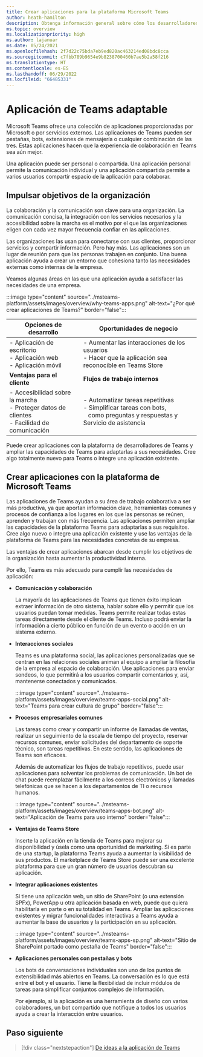 ```yaml
---
title: Crear aplicaciones para la plataforma Microsoft Teams
author: heath-hamilton
description: Obtenga información general sobre cómo los desarrolladores pueden ampliar las características de Microsoft Teams con aplicaciones personalizadas.
ms.topic: overview
ms.localizationpriority: high
ms.author: lajanuar
ms.date: 05/24/2021
ms.openlocfilehash: 2f7d22c75bda7eb9ed820ac463214ed08bdc8cca
ms.sourcegitcommit: c7fbb789b9654e9b8238700460b7ae5b2a58f216
ms.translationtype: HT
ms.contentlocale: es-ES
ms.lasthandoff: 06/29/2022
ms.locfileid: "66485331"
---
```

# <a name="teams-app-that-fits"></a>Aplicación de Teams adaptable

Microsoft Teams ofrece una colección de aplicaciones proporcionadas por Microsoft o por servicios externos. Las aplicaciones de Teams pueden ser pestañas, bots, extensiones de mensajería o cualquier combinación de las tres. Estas aplicaciones hacen que la experiencia de colaboración en Teams sea aún mejor.

Una aplicación puede ser personal o compartida. Una aplicación personal permite la comunicación individual y una aplicación compartida permite a varios usuarios compartir espacio de la aplicación para colaborar.

## <a name="driving-organizational-goals"></a>Impulsar objetivos de la organización

La colaboración y la comunicación son clave para una organización. La comunicación concisa, la integración con los servicios necesarios y la accesibilidad sobre la marcha es el motivo por el que las organizaciones eligen con cada vez mayor frecuencia confiar en las aplicaciones.

Las organizaciones las usan para conectarse con sus clientes, proporcionar servicios y compartir información. Pero hay más. Las aplicaciones son un lugar de reunión para que las personas trabajen en conjunto. Una buena aplicación ayuda a crear un entorno que cohesiona tanto las necesidades externas como internas de la empresa.

Veamos algunas áreas en las que una aplicación ayuda a satisfacer las necesidades de una empresa.

:::image type="content" source="../msteams-platform/assets/images/overview/why-teams-apps.png" alt-text="¿Por qué crear aplicaciones de Teams?" border="false":::

| **Opciones de desarrollo** | **Oportunidades de negocio** |
| --- | --- |
| - Aplicación de escritorio <br> - Aplicación web <br> - Aplicación móvil | - Aumentar las interacciones de los usuarios <br> - Hacer que la aplicación sea reconocible en Teams Store |
| **Ventajas para el cliente** | **Flujos de trabajo internos** |
| - Accesibilidad sobre la marcha <br> - Proteger datos de clientes <br> - Facilidad de comunicación | - Automatizar tareas repetitivas <br> - Simplificar tareas con bots, <br> &nbsp;&nbsp; como preguntas y respuestas y Servicio de asistencia |

Puede crear aplicaciones con la plataforma de desarrolladores de Teams y ampliar las capacidades de Teams para adaptarlas a sus necesidades. Cree algo totalmente nuevo para Teams o integre una aplicación existente.

## <a name="build-apps-with-microsoft-teams-platform"></a>Crear aplicaciones con la plataforma de Microsoft Teams

Las aplicaciones de Teams ayudan a su área de trabajo colaborativa a ser más productiva, ya que aportan información clave, herramientas comunes y procesos de confianza a los lugares en los que las personas se reúnen, aprenden y trabajan con más frecuencia. Las aplicaciones permiten ampliar las capacidades de la plataforma Teams para adaptarlas a sus requisitos. Cree algo nuevo o integre una aplicación existente y use las ventajas de la plataforma de Teams para las necesidades concretas de su empresa.

Las ventajas de crear aplicaciones abarcan desde cumplir los objetivos de la organización hasta aumentar la productividad interna.

Por ello, Teams es más adecuado para cumplir las necesidades de aplicación:

- **Comunicación y colaboración**

    La mayoría de las aplicaciones de Teams que tienen éxito implican extraer información de otro sistema, hablar sobre ello y permitir que los usuarios puedan tomar medidas. Teams permite realizar todas estas tareas directamente desde el cliente de Teams. Incluso podrá enviar la información a cierto público en función de un evento o acción en un sistema externo.

- **Interacciones sociales**

    Teams es una plataforma social, las aplicaciones personalizadas que se centran en las relaciones sociales animan al equipo a ampliar la filosofía de la empresa al espacio de colaboración. Use aplicaciones para enviar sondeos, lo que permitirá a los usuarios compartir comentarios y, así, mantenerse conectados y comunicados.

    :::image type="content" source="../msteams-platform/assets/images/overview/teams-apps-social.png" alt-text="Teams para crear cultura de grupo" border="false":::

- **Procesos empresariales comunes**

    Las tareas como crear y compartir un informe de llamadas de ventas, realizar un seguimiento de la escala de tiempo del proyecto, reservar recursos comunes, enviar solicitudes del departamento de soporte técnico, son tareas repetitivas. En este sentido, las aplicaciones de Teams son eficaces.

    Además de automatizar los flujos de trabajo repetitivos, puede usar aplicaciones para solventar los problemas de comunicación. Un bot de chat puede reemplazar fácilmente a los correos electrónicos y llamadas telefónicas que se hacen a los departamentos de TI o recursos humanos.

    :::image type="content" source="../msteams-platform/assets/images/overview/teams-apps-bot.png" alt-text="Aplicación de Teams para uso interno" border="false":::

- **Ventajas de Teams Store**

    Inserte la aplicación en la tienda de Teams para mejorar su disponibilidad y úsela como una oportunidad de marketing. Si es parte de una startup, la plataforma Teams ayuda a aumentar la visibilidad de sus productos. El marketplace de Teams Store puede ser una excelente plataforma para que un gran número de usuarios descubran su aplicación.

- **Integrar aplicaciones existentes**

    Si tiene una aplicación web, un sitio de SharePoint (o una extensión SPFx), PowerApp u otra aplicación basada en web, puede que quiera habilitarla en parte o en su totalidad en Teams. Ampliar las aplicaciones existentes y migrar funcionalidades interactivas a Teams ayuda a aumentar la base de usuarios y la participación en su aplicación.

    :::image type="content" source="../msteams-platform/assets/images/overview/teams-apps-sp.png" alt-text="Sitio de SharePoint portado como pestaña de Teams" border="false":::

- **Aplicaciones personales con pestañas y bots**

    Los bots de conversaciones individuales son uno de los puntos de extensibilidad más abiertos en Teams. La conversación es lo que está entre el bot y el usuario. Tiene la flexibilidad de incluir módulos de tareas para simplificar conjuntos complejos de información.

    Por ejemplo, si la aplicación es una herramienta de diseño con varios colaboradores, un bot compartido que notifique a todos los usuarios ayuda a crear la interacción entre usuarios.

## <a name="next-step"></a>Paso siguiente

> [!div class="nextstepaction"]
> [De ideas a la aplicación de Teams](overview-story.md)
